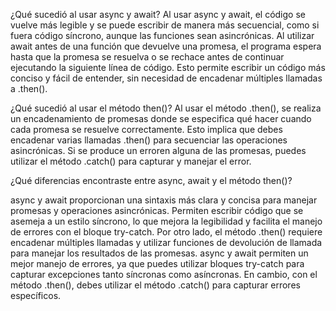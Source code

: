 ¿Qué sucedió al usar async y await?
Al usar async y await, el código se vuelve más legible y se puede escribir de manera más secuencial, como si fuera código síncrono, aunque las funciones sean asincrónicas. Al utilizar await antes de una función que devuelve una promesa, el programa espera hasta que la promesa se resuelva o se rechace antes de continuar ejecutando la siguiente línea de código. Esto permite escribir un código más conciso y fácil de entender, sin necesidad de encadenar múltiples llamadas a .then().

¿Qué sucedió al usar el método then()?
Al usar el método .then(), se realiza un encadenamiento de promesas donde se especifica qué hacer cuando cada promesa se resuelve correctamente. Esto implica que debes encadenar varias llamadas .then() para secuenciar las operaciones asincrónicas. Si se produce un erroren alguna de las promesas, puedes utilizar el método .catch() para capturar y manejar el error.

¿Qué diferencias encontraste entre async, await y el método then()?

async y await proporcionan una sintaxis más clara y concisa para manejar promesas y operaciones asincrónicas. Permiten escribir código que se asemeja a un estilo síncrono, lo que mejora la legibilidad y facilita el manejo de errores con el bloque try-catch. Por otro lado, el método .then() requiere encadenar múltiples llamadas y utilizar funciones de devolución de llamada para manejar los resultados de las promesas.
async y await permiten un mejor manejo de errores, ya que puedes utilizar bloques try-catch para capturar excepciones tanto síncronas como asíncronas. En cambio, con el método .then(), debes utilizar el método .catch() para capturar errores específicos.